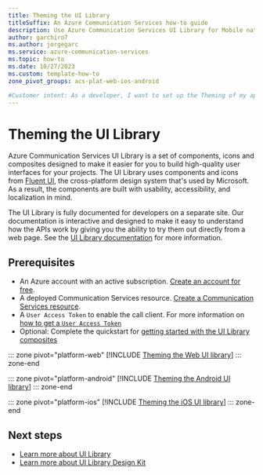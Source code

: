 ```yaml
---
title: Theming the UI Library
titleSuffix: An Azure Communication Services how-to guide
description: Use Azure Communication Services UI Library for Mobile native to set up Theming
author: garchiro7
ms.author: jorgegarc
ms.service: azure-communication-services
ms.topic: how-to 
ms.date: 10/27/2023
ms.custom: template-how-to
zone_pivot_groups: acs-plat-web-ios-android

#Customer intent: As a developer, I want to set up the Theming of my application
---
```


# Theming the UI Library

Azure Communication Services UI Library is a set of components, icons and composites designed to make it easier for you to build high-quality user interfaces for your projects. The UI Library uses components and icons from [Fluent UI](https://developer.microsoft.com/fluentui), the cross-platform design system that's used by Microsoft. As a result, the components are built with usability, accessibility, and localization in mind.

The UI Library is fully documented for developers on a separate site. Our documentation is interactive and designed to make it easy to understand how the APIs work by giving you the ability to try them out directly from a web page. See the [UI Library documentation](https://azure.github.io/communication-ui-library/?path=/docs/overview--page) for more information. 

## Prerequisites

- An Azure account with an active subscription. [Create an account for free](https://azure.microsoft.com/free/?WT.mc_id=A261C142F).
- A deployed Communication Services resource. [Create a Communication Services resource](../../quickstarts/create-communication-resource.md).
- A `User Access Token` to enable the call client. For more information on [how to get a `User Access Token`](../../quickstarts/identity/access-tokens.md)
- Optional: Complete the quickstart for [getting started with the UI Library composites](../../quickstarts/ui-library/get-started-composites.md)

::: zone pivot="platform-web"
[!INCLUDE [Theming the Web UI library](./includes/theming/web.md)]
::: zone-end

::: zone pivot="platform-android"
[!INCLUDE [Theming the Android UI library](./includes/theming/android.md)]
::: zone-end

::: zone pivot="platform-ios"
[!INCLUDE [Theming the iOS UI library](./includes/theming/ios.md)]
::: zone-end

## Next steps

- [Learn more about UI Library](../../concepts/ui-library/ui-library-overview.md)
- [Learn more about UI Library Design Kit](../../quickstarts/ui-library/get-started-ui-kit.md)

